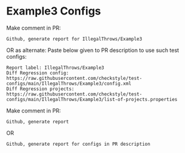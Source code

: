 # Example3 Configs
Make comment in PR:
```
Github, generate report for IllegalThrows/Example3
```
OR as alternate:
Paste below given to PR description to use such test configs:
```
Report label: IllegalThrows/Example3
Diff Regression config: https://raw.githubusercontent.com/checkstyle/test-configs/main/IllegalThrows/Example3/config.xml
Diff Regression projects: https://raw.githubusercontent.com/checkstyle/test-configs/main/IllegalThrows/Example3/list-of-projects.properties
```
Make comment in PR:
```
Github, generate report
```
OR
```
Github, generate report for configs in PR description
```
